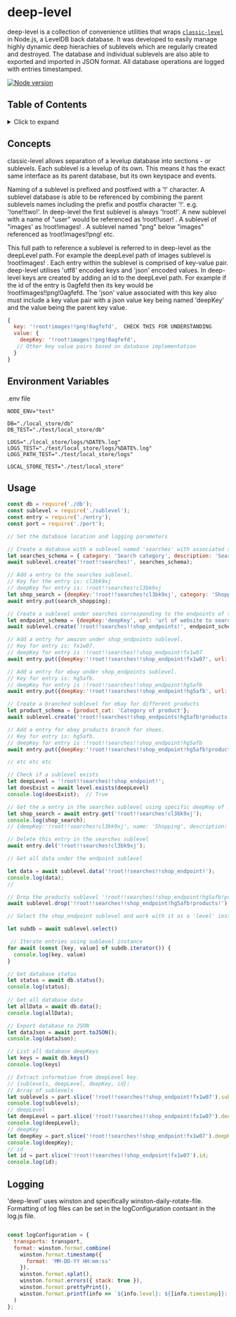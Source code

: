 # deep-level

deep-level is a collection of convenience utilities that wraps [`classic-level`](https://github.com/Level/classic-level) in Node.js, a LevelDB back database.  It was developed to easily manage highly dynamic deep hierachies of sublevels which are regularly created and destroyed. The database and individual sublevels are also able to exported and imported in JSON format. All database operations are logged with entries timestamped.

[![Node version](https://img.shields.io/node/v/level.svg)](https://www.npmjs.com/package/level)

## Table of Contents

<details><summary>Click to expand</summary>

- [deep-level](#deep-level)
  - [Table of Contents](#table-of-contents)
  - [Concepts](#concepts)
  - [Environment Variables](#environment-variables)
  - [Usage](#usage)
  - [Logging](#logging)

</details>

## Concepts
classic-level allows separation of a levelup database into sections - or sublevels.    Each sublevel is a levelup of its own. This means it has the exact same interface as its parent database, but its own keyspace and events. 

Naming of a sublevel is prefixed and postfixed with a '!' character. A sublevel database is able to be referenced by combining the parent sublevels names including the prefix and postfix character '!'.   e.g. '!one!!two!'.  In deep-level the first sublevel is always '!root!'. A new sublevel with a name of "user" would be referenced as !root!!user! .   A sublevel of "images' as !root!images! .  A sublevel named "png" below "images" referenced as !root!images!!png! etc.  

This full path to reference a sublevel is referred to in deep-level as the deepLevel path.  For example the deepLevel path of images sublevel is !root!images! . Each entry within the sublevel is comprised of key-value pair. deep-level utilises 'utf8' encoded keys and 'json' encoded values. In deep-level keys are created by adding an id to the deepLevel path. For example if the id of the entry is 0agfefd then its key would be !root!images!!png!0agfefd. The 'json' value associated with this key also must include a key value pair with a json value key being named 'deepKey' and the value being the parent key value.  

 ```js
 {
   key: '!root!images!!png!0agfefd',  CHECK THIS FOR UNDERSTANDING
   value: {
     deepKey: '!root!images!!png!0agfefd',
    // Other key value pairs based on database implementation
   }
}
```

## Environment Variables
.env file 
```
NODE_ENV="test"

DB="./local_store/db"
DB_TEST="./test/local_store/db"

LOGS="./local_store/logs/%DATE%.log"
LOGS_TEST="./test/local_store/logs/%DATE%.log"
LOGS_PATH_TEST="./test/local_store/logs"

LOCAL_STORE_TEST="./test/local_store"
```

## Usage

```js
const db = require('./db');
const sublevel = require('./sublevel');
const entry = require('./entry');
const port = require('./port');

// Set the database location and logging parameters

// Create a database with a sublevel named 'searches' with associated schema. Schema 'deepKey' and 'timestamp' added by default
let searches_schema = { category: 'Search category', description: 'Search description', logo: 'base64 encoded logo icon'};
await sublevel.create('!root!!searches!', searches_schema);

// Add a entry to the searches sublevel.  
// Key for the entry is: cl3bk9xj
// deepKey for entry is: !root!!searches!cl3bk9xj
let shop_search = {deepKey:'!root!!searches!cl3bk9xj', category: 'Shopping', description: 'Black Friday shopping specials', logo: 'shoppingbase64logo'};
await entry.put(search_shopping);

// Create a sublevel under searches corresponding to the endpoints of the websites to search 
let endpoint_schema = {deepKey:'deepKey', url: 'url of website to search'};
await sublevel.create('!root!!searches!!shop_endpoints!', endpoint_schema);

// Add a entry for amazon under shop_endpoints sublevel. 
// Key for entry is: fx1w07.
// deepKey for entry is :!root!!searches!!shop_endpoint!fx1w07
await entry.put({deepKey:'!root!!searches!!shop_endpoint!fx1w07', url: 'www.amazon.com'});

// Add a entry for ebay under shop_endpoints sublevel. 
// Key for entry is: hg5afb.
// deepKey for entry is :!root!!searches!!shop_endpoint!hg5afb
await entry.put({deepKey:'!root!!searches!!shop_endpoint!hg5afb', url: 'www.ebay.com'});

// Create a branched sublevel for ebay for different products
let product_schema = {product_cat: 'Category of product'};
await sublevel.create('!root!!searches!!shop_endpoints!hg5afb!products', product_schema);

// Add a entry for ebay products branch for shoes. 
// Key for entry is: hg5afb.
// deepKey for entry is :!root!!searches!!shop_endpoint!hg5afb
await entry.put({deepKey:'!root!!searches!!shop_endpoint!hg5afb!products!shoes', product_cat: 'shoes'});

// etc etc etc

// Check if a sublevel exists
let deepLevel = '!root!!searches!!shop_endpoint!';
let doesExist = await level.exists(deepLevel)
console.log(doesExist);  // True

// Get the a entry in the searches sublevel using specific deepKey of !root!!searches!cl3bk9xj
let shop_search = await entry.get('!root!!searches!cl3bk9xj');
console.log(shop_search);
// {deepKey:'!root!!searches!cl3bk9xj', name: 'Shopping', description: 'Black Friday shopping specials', logo: 'shoppingbase64logo', timestamp:1651586054268}

// Delete this entry in the searches sublevel 
await entry.del('!root!!searches!cl3bk9xj');

// Get all data under the endpoint sublevel

let data = await sublevel.data('!root!!searches!!shop_endpoint!');
console.log(data);
//

// Drop the products sublevel '!root!!searches!!shop_endpoint!hg5afb!products! 
await sublevel.drop('!root!!searches!!shop_endpoint!hg5afb!products!');

// Select the shop_endpoint sublevel and work with it as a 'level' instance

let subdb = await sublevel.select()

 // Iterate entries using sublevel instance
for await (const [key, value] of subdb.iterator()) {
  console.log(key, value) 
}

// Get database status
let status = await db.status();
console.log(status);
 
// Get all database data
let allData = await db.data();
console.log(allData);

// Export database to JSON
let dataJson = await port.toJSON();
console.log(dataJson);

// List all database deepKeys
let keys = await db.keys()
console.log(keys)

// Extract information from deepLevel key.
// {sublevels, deepLevel, deepKey, id};
// Array of sublevels
let sublevels = part.slice('!root!!searches!!shop_endpoint!fx1w07').sublevels;
console.log(sublevels);
// deepLevel
let deepLevel = part.slice('!root!!searches!!shop_endpoint!fx1w07').deepLevel;
console.log(deepLevel);
// deepKey
let deepKey = part.slice('!root!!searches!!shop_endpoint!fx1w07').deepKey;
console.log(deepKey);
// id
let id = part.slice('!root!!searches!!shop_endpoint!fx1w07').id;
console.log(id);

```

## Logging

'deep-level' uses winston and specifically winston-daily-rotate-file.  Formatting of log files can be set in the logConfiguration contsant in the log.js file.

```js 

const logConfiguration = {
  transports: transport,
  format: winston.format.combine(
    winston.format.timestamp({
      format: 'MM-DD-YY HH:mm:ss'
    }),
    winston.format.splat(),
    winston.format.errors({ stack: true }),
    winston.format.prettyPrint(),
    winston.format.printf(info => `${info.level}: ${[info.timestamp]}: log: ${info.message}`),
  )
};

```



